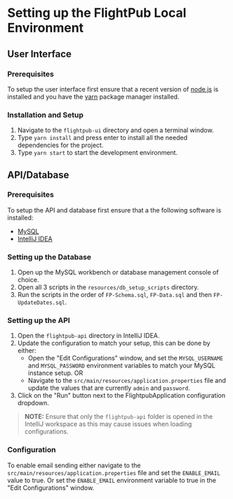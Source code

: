 # Setting up the FlightPub Local Environment

## User Interface

### Prerequisites

To setup the user interface first ensure that a recent version of [node.js](https://nodejs.org/en/) is installed and you have the [yarn](https://classic.yarnpkg.com/lang/en/docs/install/#windows-stable) package manager installed.

### Installation and Setup

1.  Navigate to the `flightpub-ui` directory and open a terminal window.
2.  Type `yarn install` and press enter to install all the needed dependencies for the project.
3.  Type `yarn start` to start the development environment.

## API/Database

### Prerequisites

To setup the API and database first ensure that a the following software is installed:

- [MySQL](https://dev.mysql.com/downloads/)
- [IntelliJ IDEA](https://www.jetbrains.com/idea/download)

### Setting up the Database

1.  Open up the MySQL workbench or database management console of choice.
2.  Open all 3 scripts in the `resources/db_setup_scripts` directory.
3.  Run the scripts in the order of `FP-Schema.sql`, `FP-Data.sql` and then `FP-UpdateDates.sql`.

### Setting up the API

1.  Open the `flightpub-api` directory in IntelliJ IDEA.
2.  Update the configuration to match your setup, this can be done by either:
    - Open the "Edit Configurations" window, and set the `MYSQL_USERNAME` and `MYSQL_PASSWORD` environment variables to match your MySQL instance setup.
      OR
    - Navigate to the `src/main/resources/application.properties` file and update the values that are currently `admin` and `password`.
3.  Click on the "Run" button next to the FlightpubApplication configuration dropdown.

> **NOTE:** Ensure that only the `flightpub-api` folder is opened in the IntelliJ workspace as this may cause issues when loading configurations.

### Configuration

To enable email sending either navigate to the `src/main/resources/application.properties` file and set the `ENABLE_EMAIL` value to true. Or set the `ENABLE_EMAIL` environment variable to true in the "Edit Configurations" window.
